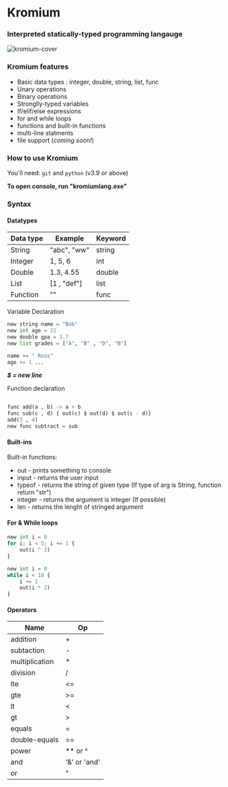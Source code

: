 # Kromium
### Interpreted statically-typed programming langauge

![kromium-cover](https://github.com/user-attachments/assets/b14fde76-d28e-4ba0-b6b8-e7c792ed863a)

### Kromium features
- Basic data types : integer, double, string, list, func
- Unary operations
- Binary operations
- Stronglly-typed variables
- If/elif/else expressions
- for and while loops
- functions and built-in functions
- multi-line statments
- file support (*coming soon!*)


### How to use Kromium

You'll need: `git` and `python` (v3.9 or above)

**To open console, run "kromiumlang.exe"**

### Syntax

#### Datatypes

| Data type | Example       | Keyword |
|-----------|---------------|---------|
| String    | "abc", "ww"   | string  |
| Integer   | 1, 5, 6       | int     |
| Double    | 1.3, 4.55     | double  |
| List      | [1 , "def"]   | list    |
| Function  | "<function a>"| func    |


Variable Declaration
```py
new string name = "Bob"
new int age = 22
new double gpa = 3.7
new list grades = ["A", "B" , "D", "B"]

name += " Ross"
age += 1 ...

```

***$ = new line***

Function declaration

```py

func add(a , b) -> a + b
func sub(c , d) { out(c) $ out(d) $ out(c - d)} 
add(3 , 4)
new func subtract = sub

```

#### Built-ins
Built-in functions:
- out - prints something to console
- input - returns the user input
- typeof - returns the string of given type (If type of arg is String, function return "str")
- integer - returns the argument is integer (If possible)
- len - returns the lenght of stringed argument


#### For & While loops

```py 
new int i = 0
for i; i < 5; i += 1 {
    out(i ^ 2)
}

```

```py 
new int i = 0
while i < 10 {
    i += 1
    out(i * 2)
}

```


#### Operators

|     Name          |      Op     |
|---------------    |-------------|
| addition          | +           |
| subtaction        | -           | 
| multiplication    | *           |
| division          | /           |
| lte               | <=          |
| gte               | >=          |
| lt                | <           |
| gt                | >           |
| equals            | =           |
| double-equals     | ==          |
| power             | ** or ^     |
| and               | '&' or 'and'|
| or                | "|" or 'or' |
